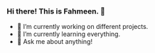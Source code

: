 ### Hi there! This is Fahmeen. 👋

- 🔭 I’m currently working on different projects.
- 🌱 I’m currently learning everything.
- 💬 Ask me about anything!

<!--
- 📫 How to reach me: ...
- 😄 Pronouns: ...
- ⚡ Fun fact: ...
-->
